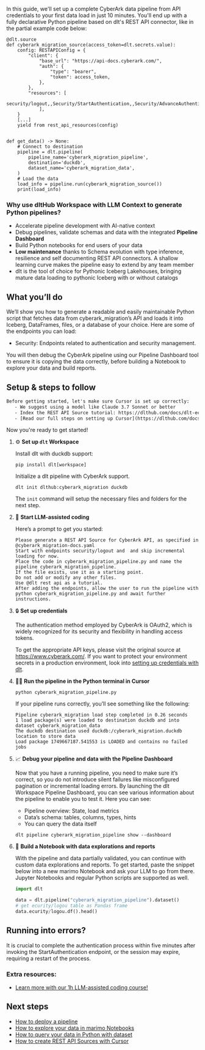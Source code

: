 In this guide, we'll set up a complete CyberArk data pipeline from API credentials to your first data load in just 10 minutes. You'll end up with a fully declarative Python pipeline based on dlt's REST API connector, like in the partial example code below:

```python-outcome
@dlt.source
def cyberark_migration_source(access_token=dlt.secrets.value):
    config: RESTAPIConfig = {
        "client": {
            "base_url": "https://api-docs.cyberark.com/",
            "auth": {
                "type": "bearer",
                "token": access_token,
            },
        },
        "resources": [
            security/logout,,Security/StartAuthentication,,Security/AdvanceAuthentication
            ],
    }
    [...]
    yield from rest_api_resources(config)


def get_data() -> None:
    # Connect to destination
    pipeline = dlt.pipeline(
        pipeline_name='cyberark_migration_pipeline',
        destination='duckdb',
        dataset_name='cyberark_migration_data', 
    )
    # Load the data
    load_info = pipeline.run(cyberark_migration_source())
    print(load_info) 
```

### Why use dltHub Workspace with LLM Context to generate Python pipelines?

- Accelerate pipeline development with AI-native context
- Debug pipelines, validate schemas and data with the integrated **Pipeline Dashboard**
- Build Python notebooks for end users of your data
- **Low maintenance** thanks to Schema evolution with type inference, resilience and self documenting REST API connectors. A shallow learning curve makes the pipeline easy to extend by any team member
- dlt is the tool of choice for Pythonic Iceberg Lakehouses, bringing mature data loading to pythonic Iceberg with or without catalogs

## What you’ll do

We’ll show you how to generate a readable and easily maintainable Python script that fetches data from cyberark_migration’s API and loads it into Iceberg, DataFrames, files, or a database of your choice. Here are some of the endpoints you can load:

- Security: Endpoints related to authentication and security management.


You will then debug the CyberArk pipeline using our Pipeline Dashboard tool to ensure it is copying the data correctly, before building a Notebook to explore your data and build reports.

## Setup & steps to follow

```default
Before getting started, let's make sure Cursor is set up correctly:
   - We suggest using a model like Claude 3.7 Sonnet or better
   - Index the REST API Source tutorial: https://dlthub.com/docs/dlt-ecosystem/verified-sources/rest_api/ and add it to context as **@dlt rest api**
   - [Read our full steps on setting up Cursor](https://dlthub.com/docs/dlt-ecosystem/llm-tooling/cursor-restapi#23-configuring-cursor-with-documentation)
```

Now you're ready to get started!

1. ⚙️ **Set up `dlt` Workspace**
    
    Install dlt with duckdb support:
    ```shell
    pip install dlt[workspace]
    ```

    Initialize a dlt pipeline with CyberArk support.
    ```shell
    dlt init dlthub:cyberark_migration duckdb
    ```

    The `init` command will setup the necessary files and folders for the next step.
    
2. 🤠 **Start LLM-assisted coding**
    
    Here’s a prompt to get you started:
    
    ```prompt
    Please generate a REST API Source for CyberArk API, as specified in @cyberark_migration-docs.yaml 
    Start with endpoints security/logout and  and skip incremental loading for now. 
    Place the code in cyberark_migration_pipeline.py and name the pipeline cyberark_migration_pipeline. 
    If the file exists, use it as a starting point. 
    Do not add or modify any other files. 
    Use @dlt rest api as a tutorial. 
    After adding the endpoints, allow the user to run the pipeline with python cyberark_migration_pipeline.py and await further instructions.
    ```

    
3. 🔒 **Set up credentials** 
    
    The authentication method employed by CyberArk is OAuth2, which is widely recognized for its security and flexibility in handling access tokens.
    
    To get the appropriate API keys, please visit the original source at https://www.cyberark.com/.
    If you want to protect your environment secrets in a production environment, look into [setting up credentials with dlt](https://dlthub.com/docs/walkthroughs/add_credentials).
    
4. 🏃‍♀️ **Run the pipeline in the Python terminal in Cursor**
    
    ```shell
    python cyberark_migration_pipeline.py
    ```
    
    If your pipeline runs correctly, you’ll see something like the following:
    
    ```shell
    Pipeline cyberark_migration load step completed in 0.26 seconds
    1 load package(s) were loaded to destination duckdb and into dataset cyberark_migration_data
    The duckdb destination used duckdb:/cyberark_migration.duckdb location to store data
    Load package 1749667187.541553 is LOADED and contains no failed jobs
    ```
    
5. 📈 **Debug your pipeline and data with the Pipeline Dashboard**

    Now that you have a running pipeline, you need to make sure it’s correct, so you do not introduce silent failures like misconfigured pagination or incremental loading errors. By launching the dlt Workspace Pipeline Dashboard, you can see various information about the pipeline to enable you to test it. Here you can see:
    - Pipeline overview: State, load metrics
    - Data’s schema: tables, columns, types, hints
    - You can query the data itself
    
    ```shell
    dlt pipeline cyberark_migration_pipeline show --dashboard
    ```
    
6. 🐍 **Build a Notebook with data explorations and reports**

    With the pipeline and data partially validated, you can continue with custom data explorations and reports. To get started, paste the snippet below into a new marimo Notebook and ask your LLM to go from there. Jupyter Notebooks and regular Python scripts are supported as well.

    
    ```python
    import dlt

   data = dlt.pipeline("cyberark_migration_pipeline").dataset()
   # get ecurity/logou table as Pandas frame
   data.ecurity/logou.df().head()
    ```

## Running into errors?

It is crucial to complete the authentication process within five minutes after invoking the StartAuthentication endpoint, or the session may expire, requiring a restart of the process.

### Extra resources:

- [Learn more with our 1h LLM-assisted coding course!](https://www.youtube.com/watch?v=GGid70rnJuM)

## Next steps

- [How to deploy a pipeline](https://dlthub.com/docs/walkthroughs/deploy-a-pipeline)
- [How to explore your data in marimo Notebooks](https://dlthub.com/docs/general-usage/dataset-access/marimo)
- [How to query your data in Python with dataset](https://dlthub.com/docs/general-usage/dataset-access/dataset)
- [How to create REST API Sources with Cursor](https://dlthub.com/docs/dlt-ecosystem/llm-tooling/cursor-restapi)